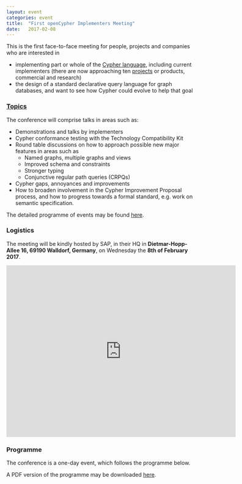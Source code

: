 ```yaml
---
layout: event
categories: event
title:  "First openCypher Implementers Meeting"
date:   2017-02-08
---
```

This is the first face-to-face meeting for people, projects and companies who are interested in

* implementing part or whole of the [Cypher language](https://neo4j.com/developer/cypher/), including current implementers (there are now approaching ten [projects](http://opencypher.org/projects) or products, commercial and research)
* the design of a standard declarative query language for graph databases, and want to see how Cypher could evolve to help that goal

### [Topics](#program)

The conference will comprise talks in areas such as:

* Demonstrations and talks by implementers
* Cypher conformance testing with the Technology Compatibility Kit
* Round table discussions on how to approach possible new major features in areas such as
  * Named graphs, multiple graphs and views
  * Improved schema and constraints
  * Stronger typing
  * Conjunctive regular path queries (CRPQs)
* Cypher gaps, annoyances and improvements
* How to broaden involvement in the Cypher Improvement Proposal process, and how to progress towards a formal standard, e.g. work on semantic specification.

The detailed programme of events may be found [here](#program).

### Logistics

The meeting will be kindly hosted by SAP, in their HQ in **Dietmar-Hopp-Allee 16, 69190 Walldorf, Germany**, on Wednesday the **8th of February 2017**.

<iframe src="https://www.google.com/maps/embed?pb=!1m18!1m12!1m3!1d2602.0923722505213!2d8.63970021568986!3d49.29359327933243!2m3!1f0!2f0!3f0!3m2!1i1024!2i768!4f13.1!3m3!1m2!1s0x4797bea45a725a3b%3A0x480588aba722a94b!2sDietmar-Hopp-Allee+16%2C+69190+Walldorf%2C+Germany!5e0!3m2!1sen!2suk!4v1484739708540" width="600" height="450" frameborder="0" style="border:0" allowfullscreen></iframe>

<div class="abstract-anchor" id="program"></div>

### Programme

The conference is a one-day event, which follows the programme below.

A PDF version of the programme may be downloaded [here](https://s3.amazonaws.com/artifacts.opencypher.org/website/oCIMProgramme.pdf).

<html>
<head>
    <style>
        table, td, th {
            border: 1px solid #ddd;
            text-align: left;
        }

        table {
            border: 1;
            border-collapse: collapse;
            width: 100%;
        }

        th, td {
            padding: 10px;
        }

        .break {
            background-color: #d0d0d0;
        }

        .item {
            padding-left: 50px;
            font-style: italic;
        }
    </style>
</head>
<body>
<table>
    <tbody>
    <tr class="break">
        <td colspan="1" rowspan="1"><p>09:00</p></td>
        <td colspan="2" rowspan="1"><p>Coffee</p></td>
        <td colspan="1" rowspan="1"><p>30 mins</p></td>
    </tr>
    <tr>
        <td colspan="4" rowspan="1"><p><span>Chair: <b>Tobias Lindaaker</b></p></td>
    </tr>
    <tr>
        <td colspan="1" rowspan="1"><p>09:30</p></td>
        <td colspan="1" rowspan="1"><p>Introduction</p></td>
        <td colspan="1" rowspan="1"><p>Alastair Green (Neo)</p></td>
        <td colspan="1" rowspan="1"><p>15 mins</p></td>
    </tr>
    <tr>
        <td colspan="1" rowspan="1"><p>09:45</p></td>
        <td colspan="1" rowspan="1"><p><a href="/ocim1-abstracts#oc-artefacts">openCypher Artefacts</a></p></td>
        <td colspan="1" rowspan="1"><p>Mats Rydberg (Neo)</p></td>
        <td colspan="1" rowspan="1"><p>15 mins</p></td>
    </tr>
    <tr>
        <td colspan="1" rowspan="1"><p>10:00</p></td>
        <td colspan="1" rowspan="1"><p><a href="/ocim1-abstracts#sap-hana">Graph Pattern Matching in SAP HANA</a></p></td>
        <td colspan="1" rowspan="1"><p>Marcus Paradies (SAP)</p></td>
        <td colspan="1" rowspan="1"><p>15 mins</p></td>
    </tr>
    <tr>
        <td colspan="1" rowspan="1"><p>10:15</p></td>
        <td colspan="1" rowspan="1"><p><a href="/ocim1-abstracts#neueda">Cypher in JetBrains IDE</p></td>
        <td colspan="1" rowspan="1"><p>Dmitry Vrublevsky (Neueda)</p></td>
        <td colspan="1" rowspan="1"><p>15 mins</p></td>
    </tr>
    <tr>
        <td colspan="1" rowspan="1"><p>10:30</p>
            <p></p></td>
        <td colspan="1" rowspan="1"><p><a href="/ocim1-abstracts#inc-q">Incremental Graph Queries for Cypher</p></td>
        <td colspan="1" rowspan="1"><p>G&aacute;bor Sz&aacute;rnyas, J&oacute;zsef Marton (Budapest University of Technology and Economics)</p></td>
        <td colspan="1" rowspan="1"><p>15 mins</p></td>
    </tr>
    <tr class="break">
        <td colspan="1" rowspan="1"><p>11:00</p></td>
        <td colspan="2" rowspan="1"><p>Break</p></td>
        <td colspan="1" rowspan="1"><p>30 mins</p></td>
    </tr>
    <tr>
        <td colspan="4" rowspan="1"><p><span>Chair: <b>Petra Selmer</b></p></td>
    </tr>
    <tr>
        <td colspan="1" rowspan="1"><p>11:20</p></td>
        <td colspan="1" rowspan="1"><p><a href="/ocim1-abstracts#neo4j">Neo4j Cypher Implementation</p></td>
        <td colspan="1" rowspan="1"><p>Andres Taylor (Neo)</p></td>
        <td colspan="1" rowspan="1"><p>25 mins</p></td>
    </tr>
    <tr>
        <td colspan="1" rowspan="1"><p>11:45</p></td>
        <td colspan="1" rowspan="1"><p><a href="/ocim1-abstracts#redis">Redis Graph</a></p></td>
        <td colspan="1" rowspan="1"><p>Roi Lipman (Redis Labs) </p></td>
        <td colspan="1" rowspan="1"><p>15 mins</p></td>
    </tr>
    <tr>
        <td colspan="1" rowspan="1"><p>12:00</p></td>
        <td colspan="1" rowspan="1"><p><a href="/ocim1-abstracts#quil">QUIL</a></p></td>
        <td colspan="1" rowspan="1"><p>Stefan Plantikow (Neo)</p></td>
        <td colspan="1" rowspan="1"><p>15 mins</p></td>
    </tr>
    <tr>
        <td colspan="1" rowspan="1"><p>12:15</p></td>
        <td colspan="1" rowspan="1"><p><a href="/ocim1-abstracts#dgraph">Dgraph</a></p></td>
        <td colspan="1" rowspan="1"><p>Tomasz Zdyba&#322; (Dgraph)</p></td>
        <td colspan="1" rowspan="1"><p>15 mins</p></td>
    </tr>
    <tr>
        <td colspan="1" rowspan="1"><p>12:30</p></td>
        <td colspan="1" rowspan="1"><p><a href="/ocim1-abstracts#discussion">Language Integration: SQL, GraphQL, and Tinkerpop</a></p></td>
        <td colspan="1" rowspan="1"><p><b>Open discussion</b><br />Moderator: Alastair Green (Neo)</p></td>
        <td colspan="1" rowspan="1"><p>30 mins</p></td>
    </tr>
    <tr class="break">
        <td colspan="1" rowspan="1"><p>13:00</p></td>
        <td colspan="2" rowspan="1"><p>Lunch</p></td>
        <td colspan="1" rowspan="1"><p>60 mins</p></td>
    </tr>
    <tr>
        <td colspan="4" rowspan="1"><p><span>Chair: <b>Mats Rydberg</b></p></td>
    </tr>
    <tr>
        <td colspan="1" rowspan="1"><p>14:00</p></td>
        <td colspan="1" rowspan="1"><p><a href="/ocim1-abstracts#multi-graph-case">The case for Multiple Graph Querying</a></p></td>
        <td colspan="1" rowspan="1"><p>Alastair Green (Neo)</p></td>
        <td colspan="1" rowspan="1"><p>15 mins</p></td>
    </tr>
    <tr>
        <td colspan="1" rowspan="1"><p>14:15</p></td>
        <td colspan="1" rowspan="1"><p><a href="/ocim1-abstracts#gradoop">Extended Property Graphs and Cypher on Gradoop</a></p></td>
        <td colspan="1" rowspan="1"><p>Martin Junghanns (University of Leipzig)</p></td>
        <td colspan="1" rowspan="1"><p>15 mins</p></td>
    </tr>
    <tr>
        <td colspan="1" rowspan="1"><p>14:30</p></td>
        <td colspan="1" rowspan="1"><p><a href="/ocim1-abstracts#multi-graph">Multiple Graphs: Evolving Cypher</a></p></td>
        <td colspan="1" rowspan="1"><p>Stefan Plantikow (Neo)</p></td>
        <td colspan="1" rowspan="1"><p>20 mins</p></td>
    </tr>
    <tr>
        <td colspan="1" rowspan="1"><p>14:50</p></td>
        <td colspan="1" rowspan="1"><p><a href="/ocim1-abstracts#views">Views on Cypher</a></p></td>
        <td colspan="1" rowspan="1"><p>Hannes Voigt (TU Dresden)</p></td>
        <td colspan="1" rowspan="1"><p>10 mins</p></td>
    </tr>
    <tr class="break">
        <td colspan="1" rowspan="1"><p>15:00</p></td>
        <td colspan="2" rowspan="1"><p>Break</p></td>
        <td colspan="1" rowspan="1"><p>30 mins</p></td>
    </tr>
    <tr>
        <td colspan="4" rowspan="1"><p><span>Chair: <b>Alastair Green</b></p></td>
    </tr>
    <tr>
        <td colspan="1" rowspan="6"><p></p>
            <p></p>
            <p></p>
            <p></p>
            <p></p>
            <p>15:30</p></td>
        <td colspan="2" rowspan="1"><p><span>Language Evolution: Future Features</p></td>
        <td colspan="1" rowspan="6"><p></p>
            <p></p>
            <p></p>
            <p></p>
            <p></p>
            <p>30 mins</p></td>
    </tr>
    <tr>
        <td colspan="1" rowspan="1" class="item"><p><a href="/ocim1-abstracts#schema">Schema and Constraints</a></p></td>
        <td colspan="1" rowspan="1"><p>Mats Rydberg (Neo)</p></td>
    </tr>
    <tr>
        <td colspan="1" rowspan="1" class="item"><p><a href="/ocim1-abstracts#subqueries">Subqueries</a></p></td>
        <td colspan="1" rowspan="1"><p>Petra Selmer (Neo)</p></td>
    </tr>
    <tr>
        <td colspan="1" rowspan="1" class="item"><p><a href="/ocim1-abstracts#iso">Isomorphic Matching</a></p></td>
        <td colspan="1" rowspan="1"><p>Stefan Plantikow (Neo)</p></td>
    </tr>
    <tr>
        <td colspan="1" rowspan="1" class="item"><p><a href="/ocim1-abstracts#crpqs">CRPQs</a></p></td>
        <td colspan="1" rowspan="1"><p>Tobias Lindaaker (Neo)</p></td>
    </tr>
    <tr>
        <td colspan="1" rowspan="1" class="item"><p><b>What else? Other ideas?</b></p></td>
        <td colspan="1" rowspan="1"><p></p></td>
    </tr>
    <tr>
        <td colspan="1" rowspan="1"><p>16:00</p></td>
        <td colspan="1" rowspan="1"><p><a href="/ocim1-abstracts#edinburgh">Natural Language and Formal Specifications of Cypher</a></p></td>
        <td colspan="1" rowspan="1"><p>Paolo Guagliardo, Nadime Francis (University of Edinburgh)</p></td>
        <td colspan="1" rowspan="1"><p>20 mins</p></td>
    </tr>
    <tr>
        <td colspan="1" rowspan="4"><p></p>
            <p></p>
            <p></p>
            <p>16:20</p></td>
        <td colspan="2" rowspan="1"><p>Language Evolution: Conformance and Extension</p></td>
        <td colspan="1" rowspan="4"><p></p>
            <p></p>
            <p></p>
            <p>30 mins</p></td>
    </tr>
    <tr>
        <td colspan="1" rowspan="1" class="item"><p><a href="/ocim1-abstracts#tck">TCK &nbsp;/ Specification</a></p></td>
        <td colspan="1" rowspan="1"><p>Mats Rydberg (Neo)</p></td>
    </tr>
    <tr>
        <td colspan="1" rowspan="1" class="item"><p><a href="/ocim1-abstracts#vendor">Vendor Extensions</a></p></td>
        <td colspan="1" rowspan="1"><p>Tobias Lindaaker (Neo)</p></td>
    </tr>
    <tr>
        <td colspan="1" rowspan="1" class="item"><p><a href="/ocim1-abstracts#cip">CIP Process -- Involvement</a></p></td>
        <td colspan="1" rowspan="1"><p>Petra Selmer (Neo)</p></td>
    </tr>
    <tr>
        <td colspan="1" rowspan="1"><p>16:50</p></td>
        <td colspan="1" rowspan="1"><p>Wrap-up and future meetings</p></td>
        <td colspan="1" rowspan="1"><p>Alastair Green, Stefan Plantikow (Neo)</p></td>
        <td colspan="1" rowspan="1"><p>10 mins</p></td>
    </tr>
    <tr class="break">
        <td colspan="1" rowspan="1"><p>17:00</p></td>
        <td colspan="3" rowspan="1"><p>End</p></td>
    </tr>
    <tr class="break">
        <td colspan="1" rowspan="1"><p>19:30</p></td>
        <td colspan="3" rowspan="1"><p>Dinner</p></td>
    </tr>
    </tbody>
</table>
</body>
</html>
